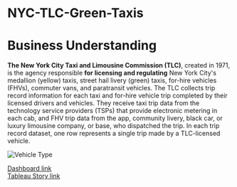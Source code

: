 # NYC-TLC-Green-Taxis

# Business Understanding

**The New York City Taxi and Limousine Commission (TLC)**, created in 1971, is the agency responsible 
**for licensing and regulating** New York City's medallion (yellow) taxis, street hail livery (green) taxis, 
for-hire vehicles (FHVs), commuter vans, and paratransit vehicles. The TLC collects trip record 
information for each taxi and for-hire vehicle trip completed by their licensed drivers and vehicles. 
They receive taxi trip data from the technology service providers (TSPs) that provide electronic 
metering in each cab, and FHV trip data from the app, community livery, black car, or luxury 
limousine company, or base, who dispatched the trip. In each trip record dataset, one row represents a single trip made by a TLC-licensed vehicle.

![Vehicle Type](https://github.com/tio14/NYC-TLC-Green-Taxis\asset\pictures\vehicle_type.png "Vehicle Type")


[Dashboard link](https://public.tableau.com/views/Book1_17173972444820/InteractiveDashboard?:language=en-US&publish=yes&:sid=&:display_count=n&:origin=viz_share_link)
<br>[Tableau Story link](https://public.tableau.com/views/NYCTLCGreenTaxis/Story1?:language=en-US&:sid=&:display_count=n&:origin=viz_share_link)
